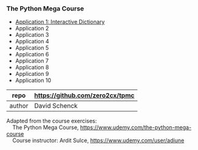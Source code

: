 ### The Python Mega Course

* [Application 1: Interactive Dictionary](https://github.com/zero2cx/tpmc/tree/master/app1 "Interactive Dictionary Lookup Utility")
* Application 2
* Application 3
* Application 4
* Application 5
* Application 6
* Application 7
* Application 8
* Application 9
* Application 10

repo | https://github.com/zero2cx/tpmc
--- | --- 
author | David Schenck

Adapted from the course exercises:<br>
 &nbsp; &nbsp; The Python Mega Course, https://www.udemy.com/the-python-mega-course<br>
 &nbsp; &nbsp; Course instructor: Ardit Sulce, https://www.udemy.com/user/adiune<br>
 
